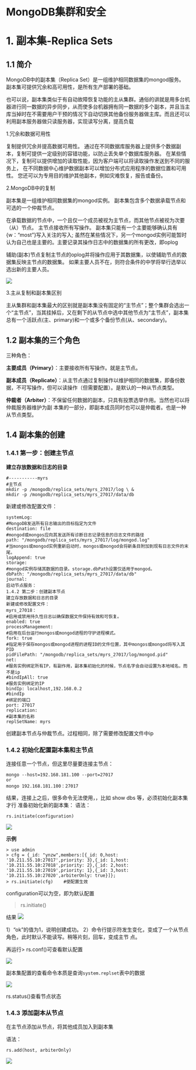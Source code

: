 # MongoDB集群和安全 #

# 1. 副本集-Replica Sets #
## 1.1 简介 ##

MongoDB中的副本集（Replica Set）是一组维护相同数据集的mongod服务。 副本集可提供冗余和高可用性，是所有生产部署的基础。

也可以说，副本集类似于有自动故障恢复功能的主从集群。通俗的讲就是用多台机器进行同一数据的异步同步，从而使多台机器拥有同一数据的多个副本，并且当主库当掉时在不需要用户干预的情况下自动切换其他备份服务器做主库。而且还可以利用副本服务器做只读服务器，实现读写分离，提高负载

1.冗余和数据可用性

复制提供冗余并提高数据可用性。 通过在不同数据库服务器上提供多个数据副本，复制可提供一定级别的容错功能，以防止丢失单个数据库服务器。
在某些情况下，复制可以提供增加的读取性能，因为客户端可以将读取操作发送到不同的服务上， 在不同数据中心维护数据副本可以增加分布式应用程序的数据位置和可用性。 您还可以为专用目的维护其他副本，例如灾难恢复，报告或备份。

2.MongoDB中的复制

副本集是一组维护相同数据集的mongod实例。 副本集包含多个数据承载节点和可选的一个仲裁节点。

在承载数据的节点中，一个且仅一个成员被视为主节点，而其他节点被视为次要（从）节点。
主节点接收所有写操作。 副本集只能有一个主要能够确认具有{w：“most”}写入关注的写入; 虽然在某些情况下，另一个mongod实例可能暂时认为自己也是主要的。主要记录其操作日志中的数据集的所有更改，即oplog

辅助(副本)节点复制主节点的oplog并将操作应用于其数据集，以使辅助节点的数据集反映主节点的数据集。 如果主要人员不在，则符合条件的中学将举行选举以选出新的主要人员。

![](replica_set.png)


3.主从复制和副本集区别

主从集群和副本集最大的区别就是副本集没有固定的“主节点”；整个集群会选出一个“主节点”，当其挂掉后，又在剩下的从节点中选中其他节点为“主节点”，副本集总有一个活跃点(主、primary)和一个或多个备份节点(从、secondary)。


## 1.2 副本集的三个角色 ##

三种角色：

**主要成员（Primary）**：主要接收所有写操作。就是主节点。

**副本成员（Replicate）**：从主节点通过复制操作以维护相同的数据集，即备份数据，不可写操作，但可以读操作（但需要配置）。是默认的一种从节点类型。

**仲裁者（Arbiter）**：不保留任何数据的副本，只具有投票选举作用。当然也可以将仲裁服务器维护为副
本集的一部分，即副本成员同时也可以是仲裁者。也是一种从节点类型。


##  1.4 副本集的创建  ##
### 1.4.1 第一步：创建主节点 ###

**建立存放数据和日志的目录**

	#-----------myrs
	#主节点
	mkdir -p /mongodb/replica_sets/myrs_27017/log \ &
	mkdir -p /mongodb/replica_sets/myrs_27017/data/db

新建或修改配置文件：

	systemLog:
	#MongoDB发送所有日志输出的目标指定为文件
	destination: file
	#mongod或mongos应向其发送所有诊断日志记录信息的日志文件的路径
	path: "/mongodb/replica_sets/myrs_27017/log/mongod.log"
	#当mongos或mongod实例重新启动时，mongos或mongod会将新条目附加到现有日志文件的末尾。
	logAppend: true
	storage:
	#mongod实例存储其数据的目录。storage.dbPath设置仅适用于mongod。
	dbPath: "/mongodb/replica_sets/myrs_27017/data/db"
	journal:
	启动节点服务：
	1.4.2 第二步：创建副本节点
	建立存放数据和日志的目录
	新建或修改配置文件：
	myrs_27018：
	#启用或禁用持久性日志以确保数据文件保持有效和可恢复。
	enabled: true
	processManagement:
	#启用在后台运行mongos或mongod进程的守护进程模式。
	fork: true
	#指定用于保存mongos或mongod进程的进程ID的文件位置，其中mongos或mongod将写入其PID
	pidFilePath: "/mongodb/replica_sets/myrs_27017/log/mongod.pid"
	net:
	#服务实例绑定所有IP，有副作用，副本集初始化的时候，节点名字会自动设置为本地域名，而不是ip
	#bindIpAll: true
	#服务实例绑定的IP
	bindIp: localhost,192.168.0.2
	#bindIp
	#绑定的端口
	port: 27017
	replication:
	#副本集的名称
	replSetName: myrs


创建副本节点与仲裁节点。过程相同，除了需要修改配置文件中ip

### 1.4.2 初始化配置副本集和主节点 ###

连接任意一个节点，但这里尽量要连接主节点：

	mongo --host=192.168.181.100 --port=27017
	or
	mongo 192.168.181.100：27017


结果，连接上之后，很多命令无法使用，，比如 show dbs 等，必须初始化副本集才行
准备初始化新的副本集：
语法：

	rs.initiate(configuration)

![](replca_config.png)



**示例**

	> use admin
	> cfg = {_id: "ynzw",members:[{_id: 0,host: '10.211.55.10:27017',priority: 3},{_id: 1,host: '10.211.55.10:27018',priority: 2},{_id: 2,host: '10.211.55.10:27019',priority: 1},{_id: 3,host: '10.211.55.10:27020',arbiterOnly: true}]};
	> rs.initiate(cfg)    #使配置生效

configuration可以为空，即为默认配置
> rs.initiate()

结果
![](rs_initiate.png)

1）“ok”的值为1，说明创建成功。
2）命令行提示符发生变化，变成了一个从节点角色，此时默认不能读写。稍等片刻，回车，变成主节
点。

再运行> rs.conf()可查看默认配置

![](rs_conf().png)

副本集配置的查看命令本质是查询`system.replset`表中的数据

![](rs_conf.png)


rs.status()查看节点状态


### 1.4.3 添加副本从节点 ###
在主节点添加从节点，将其他成员加入到副本集

语法：

	rs.add(host, arbiterOnly)
![](add_host.png)
